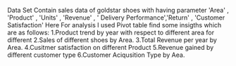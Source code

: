 Data Set Contain sales data of goldstar shoes with having parameter 'Area' , 'Product' , 'Units' , 'Revenue' , ' Delivery Performance','Return' , 'Customer Satisfaction'
Here For analysis I used Pivot table find some insigths which are  as follows:
1.Product trend by year with respect to different area for different 
2.Sales of different shoes by Area.
3.Total Revenue per year by Area.
4.Cusitmer satisfaction on different Product
5.Revenue gained by different customer type
6.Customer Aciqusition Type by Aea.

